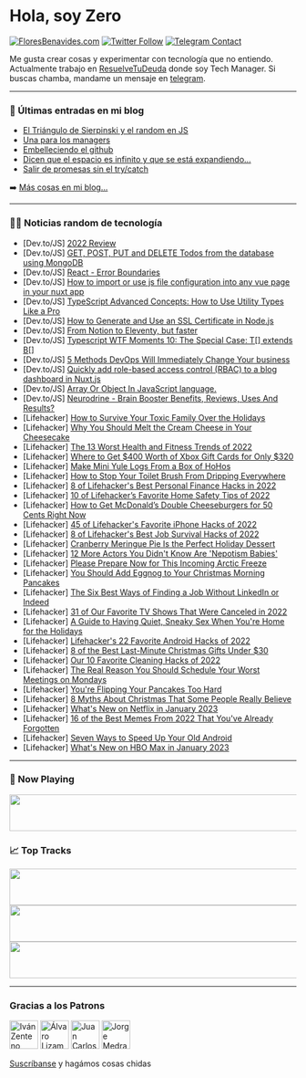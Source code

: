 # Hola, soy Zero

[![FloresBenavides.com](https://img.shields.io/website?down_message=oops&label=MiBlog&style=for-the-badge&up_message=online&url=https%3A%2F%2Ffloresbenavides.com)](https://floresbenavides.com) [![Twitter Follow](https://img.shields.io/twitter/follow/ZeroDragon?color=%231DA1F2&label=Follow&logo=twitter&logoColor=ffffff&style=for-the-badge)](https://twitter.com/zerodragon) [![Telegram Contact](https://img.shields.io/badge/escr%C3%ADbeme-ZeroDragon-%2326A5E4?style=for-the-badge&logo=telegram)](https://t.me/zerodragon)

Me gusta crear cosas y experimentar con tecnología que no entiendo.
Actualmente trabajo en [ResuelveTuDeuda](http://github.com/resuelve) donde soy Tech Manager.
Si buscas chamba, mandame un mensaje en [telegram](https://t.me/zerodragon).

---

### 📕 Últimas entradas en mi blog
<!-- BLOG-POST-LIST:START -->
- [El Triángulo de Sierpinski y el random en JS](https://floresbenavides.com/el-triangulo-de-sierpinski-y-el-random-en-js/)
- [Una para los managers](https://floresbenavides.com/una-para-los-managers/)
- [Embelleciendo el github](https://floresbenavides.com/embelleciendo-el-github/)
- [Dicen que el espacio es infinito y que se está expandiendo…](https://floresbenavides.com/dicen-que-el-espacio-es-infinito-y-que-se-esta-expandiendo/)
- [Salir de promesas sin el try/catch](https://floresbenavides.com/salir-de-promesas-sin-el-try-catch/)
<!-- BLOG-POST-LIST:END -->

➡️ [Más cosas en mi blog...](https://floresbenavides.com)

---

### 👨‍💻 Noticias random de tecnología
<!-- TECH-POSTS:START -->
- [Dev.to/JS] [2022 Review](https://dev.to/csheba/tech-journey-51ce)
- [Dev.to/JS] [GET, POST, PUT and DELETE Todos from the database using MongoDB](https://dev.to/aneeqakhan/create-get-update-and-delete-todos-from-the-database-using-mongodb-1hbl)
- [Dev.to/JS] [React - Error Boundaries](https://dev.to/vivekalhat/react-error-boundaries-16j5)
- [Dev.to/JS] [How to import or use js file configuration into any vue page in your nuxt app](https://dev.to/nonciok89/how-to-import-or-use-js-file-configuration-into-any-vue-page-in-your-nuxt-app-2he3)
- [Dev.to/JS] [TypeScript Advanced Concepts: How to Use Utility Types Like a Pro](https://dev.to/devsmitra/typescript-advanced-concepts-how-to-use-utility-types-like-a-pro-5bl0)
- [Dev.to/JS] [How to Generate and Use an SSL Certificate in Node.js](https://dev.to/devland/how-to-generate-and-use-an-ssl-certificate-in-nodejs-2996)
- [Dev.to/JS] [From Notion to Eleventy, but faster](https://dev.to/iamschulz/from-notion-to-eleventy-but-faster-3848)
- [Dev.to/JS] [Typescript WTF Moments 10: The Special Case: T[] extends B[]](https://dev.to/tylim88/typescript-wtf-moments-the-special-case-t-extends-b-215o)
- [Dev.to/JS] [5 Methods DevOps Will Immediately Change Your business](https://dev.to/kanishedureka/5-methods-devops-will-immediately-change-your-business-3bo5)
- [Dev.to/JS] [Quickly add role-based access control &lpar;RBAC&rpar; to a blog dashboard in Nuxt.js](https://dev.to/hackmamba/quickly-add-role-based-access-control-rbac-to-a-blog-dashboard-in-nuxtjs-3bbk)
- [Dev.to/JS] [Array Or Object In JavaScript language.](https://dev.to/anateotfw/array-or-object-in-javascript-language-1i6n)
- [Dev.to/JS] [Neurodrine - Brain Booster Benefits, Reviews, Uses And Results?](https://dev.to/neurodrineinfo1/neurodrine-brain-booster-benefits-reviews-uses-and-results-29p)
- [Lifehacker] [How to Survive Your Toxic Family Over the Holidays](https://lifehacker.com/how-to-survive-your-toxic-family-over-the-holidays-1849924911)
- [Lifehacker] [Why You Should Melt the Cream Cheese in Your Cheesecake](https://lifehacker.com/why-you-should-melt-the-cream-cheese-in-your-cheesecake-1849924745)
- [Lifehacker] [The 13 Worst Health and Fitness Trends of 2022](https://lifehacker.com/the-13-worst-health-and-fitness-trends-of-2022-1849924373)
- [Lifehacker] [Where to Get $400 Worth of Xbox Gift Cards for Only $320](https://lifehacker.com/where-to-get-400-worth-of-xbox-gift-cards-for-only-32-1849924399)
- [Lifehacker] [Make Mini Yule Logs From a Box of HoHos](https://lifehacker.com/make-mini-yule-logs-from-a-box-of-hohos-1849923463)
- [Lifehacker] [How to Stop Your Toilet Brush From Dripping Everywhere](https://lifehacker.com/how-to-stop-your-toilet-brush-from-dripping-everywhere-1849923532)
- [Lifehacker] [8 of Lifehacker&#39;s Best Personal Finance Hacks in 2022](https://lifehacker.com/8-of-lifehackers-best-personal-finance-hacks-in-2022-1849922761)
- [Lifehacker] [10 of Lifehacker’s Favorite Home Safety Tips of 2022](https://lifehacker.com/10-of-lifehacker-s-favorite-home-safety-tips-of-2022-1849923686)
- [Lifehacker] [How to Get McDonald’s Double Cheeseburgers for 50 Cents Right Now](https://lifehacker.com/how-to-get-mcdonald-s-double-cheeseburgers-for-50-cents-1849923216)
- [Lifehacker] [45 of Lifehacker&#39;s Favorite iPhone Hacks of 2022](https://lifehacker.com/45-of-lifehackers-favorite-iphone-hacks-of-2022-1849920815)
- [Lifehacker] [8 of Lifehacker&#39;s Best Job Survival Hacks of 2022](https://lifehacker.com/8-of-lifehackers-best-job-survival-hacks-of-2022-1849919870)
- [Lifehacker] [Cranberry Meringue Pie Is the Perfect Holiday Dessert](https://lifehacker.com/cranberry-meringue-pie-is-the-perfect-holiday-dessert-1849921307)
- [Lifehacker] [12 More Actors You Didn&#39;t Know Are &#39;Nepotism Babies&#39;](https://lifehacker.com/12-more-actors-you-didnt-know-are-nepotism-babies-1849921029)
- [Lifehacker] [Please Prepare Now for This Incoming Arctic Freeze](https://lifehacker.com/please-prepare-now-for-this-incoming-arctic-freeze-1849921562)
- [Lifehacker] [You Should Add Eggnog to Your Christmas Morning Pancakes](https://lifehacker.com/you-should-add-eggnog-to-your-christmas-morning-pancake-1849919573)
- [Lifehacker] [The Six Best Ways of Finding a Job Without LinkedIn or Indeed](https://lifehacker.com/the-six-best-ways-of-finding-a-job-without-linkedin-or-1849909999)
- [Lifehacker] [31 of Our Favorite TV Shows That Were Canceled in 2022](https://lifehacker.com/31-of-our-favorite-tv-shows-that-were-canceled-in-2022-1849916745)
- [Lifehacker] [A Guide to Having Quiet, Sneaky Sex When You&#39;re Home for the Holidays](https://lifehacker.com/a-guide-to-having-quiet-sneaky-sex-when-youre-home-for-1849917772)
- [Lifehacker] [Lifehacker&#39;s 22 Favorite Android Hacks of 2022](https://lifehacker.com/lifehackers-22-favorite-android-hacks-of-2022-1849916274)
- [Lifehacker] [8 of the Best Last-Minute Christmas Gifts Under $30](https://lifehacker.com/8-of-the-best-last-minute-christmas-gifts-under-30-1849919385)
- [Lifehacker] [Our 10 Favorite Cleaning Hacks of 2022](https://lifehacker.com/our-10-favorite-cleaning-hacks-of-2022-1849919374)
- [Lifehacker] [The Real Reason You Should Schedule Your Worst Meetings on Mondays](https://lifehacker.com/the-real-reason-you-should-schedule-your-worst-meetings-1849918960)
- [Lifehacker] [You&#39;re Flipping Your Pancakes Too Hard](https://lifehacker.com/youre-flipping-your-pancakes-too-hard-1849919013)
- [Lifehacker] [8 Myths About Christmas That Some People Really Believe](https://lifehacker.com/8-myths-about-christmas-that-some-people-really-believe-1849916899)
- [Lifehacker] [What&#39;s New on Netflix in January 2023](https://lifehacker.com/whats-new-on-netflix-in-january-2023-1849919201)
- [Lifehacker] [16 of the Best Memes From 2022 That You&#39;ve Already Forgotten](https://lifehacker.com/16-of-the-best-memes-from-2022-that-youve-already-forgo-1849917713)
- [Lifehacker] [Seven Ways to Speed Up Your Old Android](https://lifehacker.com/seven-ways-to-speed-up-your-old-android-1849918015)
- [Lifehacker] [What&#39;s New on HBO Max in January 2023](https://lifehacker.com/whats-new-on-hbo-max-in-january-2023-1849917362)<!-- TECH-POSTS:END -->

---

### 🎵 Now Playing
<a href="https://spotify-now-playing-dun.vercel.app/now-playing?open"><img src="https://spotify-now-playing-dun.vercel.app/now-playing" width="540" height="64"></a>

### 📈 Top Tracks
<a href="https://spotify-now-playing-dun.vercel.app/top-tracks?i=1&open"><img src="https://spotify-now-playing-dun.vercel.app/top-tracks?i=1" width="540" height="64"></a>
<a href="https://spotify-now-playing-dun.vercel.app/top-tracks?i=2&open"><img src="https://spotify-now-playing-dun.vercel.app/top-tracks?i=2" width="540" height="64"></a>
<a href="https://spotify-now-playing-dun.vercel.app/top-tracks?i=3&open"><img src="https://spotify-now-playing-dun.vercel.app/top-tracks?i=3" width="540" height="64"></a>

---

### Gracias a los Patrons
[<img src="https://avatars.githubusercontent.com/u/243380?v=4" alt="Iván Zenteno" width="50px">](https://github.com/k001) [<img src="https://avatars.githubusercontent.com/u/19955639?v=4" alt="Álvaro Lizama" width="50px">](https://github.com/alvarolizama) [<img src="https://avatars.githubusercontent.com/u/2718753?v=4" alt="Juan Carlos Ruiz" width="50px">](https://github.com/JuanCrg90) [<img src="https://avatars.githubusercontent.com/u/37025?v=4" alt="Jorge Medrano" width="50px">](https://github.com/h1pp1e) 

[Suscríbanse](https://www.patreon.com/zerodragon) y hagámos cosas chidas
